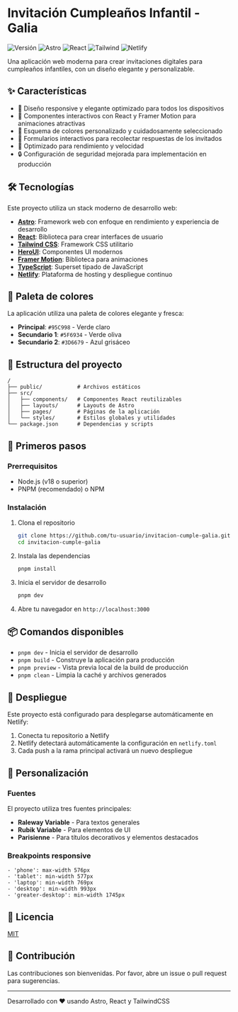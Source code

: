 # Invitación Cumpleaños Infantil - Galia

![Versión](https://img.shields.io/badge/versión-0.0.1-blue)
![Astro](https://img.shields.io/badge/Astro-3.6.5-orange)
![React](https://img.shields.io/badge/React-18.3.1-blue)
![Tailwind](https://img.shields.io/badge/Tailwind-3.4.17-06B6D4)
![Netlify](https://img.shields.io/badge/Netlify-deployed-00C7B7)

Una aplicación web moderna para crear invitaciones digitales para cumpleaños infantiles, con un diseño elegante y personalizable.

## ✨ Características

- 🎨 Diseño responsive y elegante optimizado para todos los dispositivos
- 🔄 Componentes interactivos con React y Framer Motion para animaciones atractivas
- 🌈 Esquema de colores personalizado y cuidadosamente seleccionado
- 📝 Formularios interactivos para recolectar respuestas de los invitados
- 🚀 Optimizado para rendimiento y velocidad
- 🔒 Configuración de seguridad mejorada para implementación en producción

## 🛠️ Tecnologías

Este proyecto utiliza un stack moderno de desarrollo web:

- **[Astro](https://astro.build/)**: Framework web con enfoque en rendimiento y experiencia de desarrollo
- **[React](https://reactjs.org/)**: Biblioteca para crear interfaces de usuario
- **[Tailwind CSS](https://tailwindcss.com/)**: Framework CSS utilitario
- **[HeroUI](https://heroui.dev/)**: Componentes UI modernos
- **[Framer Motion](https://www.framer.com/motion/)**: Biblioteca para animaciones
- **[TypeScript](https://www.typescriptlang.org/)**: Superset tipado de JavaScript
- **[Netlify](https://netlify.com/)**: Plataforma de hosting y despliegue continuo

## 🎨 Paleta de colores

La aplicación utiliza una paleta de colores elegante y fresca:

- **Principal**: `#95C998` - Verde claro
- **Secundario 1**: `#5F6934` - Verde oliva
- **Secundario 2**: `#3D6679` - Azul grisáceo

## 📂 Estructura del proyecto

```
/
├── public/           # Archivos estáticos
├── src/
│   ├── components/   # Componentes React reutilizables
│   ├── layouts/      # Layouts de Astro
│   ├── pages/        # Páginas de la aplicación
│   └── styles/       # Estilos globales y utilidades
└── package.json      # Dependencias y scripts
```

## 🚀 Primeros pasos

### Prerrequisitos

- Node.js (v18 o superior)
- PNPM (recomendado) o NPM

### Instalación

1. Clona el repositorio
   ```bash
   git clone https://github.com/tu-usuario/invitacion-cumple-galia.git
   cd invitacion-cumple-galia
   ```

2. Instala las dependencias
   ```bash
   pnpm install
   ```

3. Inicia el servidor de desarrollo
   ```bash
   pnpm dev
   ```

4. Abre tu navegador en `http://localhost:3000`

## 📦 Comandos disponibles

- `pnpm dev` - Inicia el servidor de desarrollo
- `pnpm build` - Construye la aplicación para producción
- `pnpm preview` - Vista previa local de la build de producción
- `pnpm clean` - Limpia la caché y archivos generados

## 🚢 Despliegue

Este proyecto está configurado para desplegarse automáticamente en Netlify:

1. Conecta tu repositorio a Netlify
2. Netlify detectará automáticamente la configuración en `netlify.toml`
3. Cada push a la rama principal activará un nuevo despliegue

## 🔧 Personalización

### Fuentes

El proyecto utiliza tres fuentes principales:
- **Raleway Variable** - Para textos generales
- **Rubik Variable** - Para elementos de UI
- **Parisienne** - Para títulos decorativos y elementos destacados

### Breakpoints responsive

```
- 'phone': max-width 576px
- 'tablet': min-width 577px
- 'laptop': min-width 769px
- 'desktop': min-width 993px
- 'greater-desktop': min-width 1745px
```

## 📄 Licencia

[MIT](LICENSE)

## 👥 Contribución

Las contribuciones son bienvenidas. Por favor, abre un issue o pull request para sugerencias.

---

Desarrollado con ❤️ usando Astro, React y TailwindCSS

